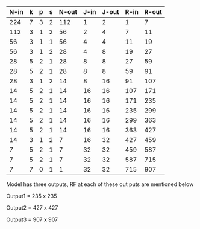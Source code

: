 | **N-in** | **k** | **p** | **s** | **N-out** | **J-in** | **J-out** | **R-in** | **R-out** |
| -------- | ----- | ----- | ----- | --------- | -------- | --------- | -------- | --------- |
| 224      | 7     | 3     | 2     | 112       | 1        | 2         | 1        | 7         |
| 112      | 3     | 1     | 2     | 56        | 2        | 4         | 7        | 11        |
| 56       | 3     | 1     | 1     | 56        | 4        | 4         | 11       | 19        |
| 56       | 3     | 1     | 2     | 28        | 4        | 8         | 19       | 27        |
| 28       | 5     | 2     | 1     | 28        | 8        | 8         | 27       | 59        |
| 28       | 5     | 2     | 1     | 28        | 8        | 8         | 59       | 91        |
| 28       | 3     | 1     | 2     | 14        | 8        | 16        | 91       | 107       |
| 14       | 5     | 2     | 1     | 14        | 16       | 16        | 107      | 171       |
| 14       | 5     | 2     | 1     | 14        | 16       | 16        | 171      | 235       |
| 14       | 5     | 2     | 1     | 14        | 16       | 16        | 235      | 299       |
| 14       | 5     | 2     | 1     | 14        | 16       | 16        | 299      | 363       |
| 14       | 5     | 2     | 1     | 14        | 16       | 16        | 363      | 427       |
| 14       | 3     | 1     | 2     | 7         | 16       | 32        | 427      | 459       |
| 7        | 5     | 2     | 1     | 7         | 32       | 32        | 459      | 587       |
| 7        | 5     | 2     | 1     | 7         | 32       | 32        | 587      | 715       |
| 7        | 7     | 0     | 1     | 1         | 32       | 32        | 715      | 907       |

 

Model has three outputs, RF at each of these out puts are mentioned below

Output1  =  235 x 235

Output2  =  427 x 427

Output3  =  907 x 907